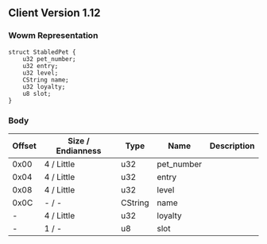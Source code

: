## Client Version 1.12

### Wowm Representation
```rust,ignore
struct StabledPet {
    u32 pet_number;    
    u32 entry;    
    u32 level;    
    CString name;    
    u32 loyalty;    
    u8 slot;    
}
```
### Body
| Offset | Size / Endianness | Type | Name | Description |
| ------ | ----------------- | ---- | ---- | ----------- |
| 0x00 | 4 / Little | u32 | pet_number |  |
| 0x04 | 4 / Little | u32 | entry |  |
| 0x08 | 4 / Little | u32 | level |  |
| 0x0C | - / - | CString | name |  |
| - | 4 / Little | u32 | loyalty |  |
| - | 1 / - | u8 | slot |  |
